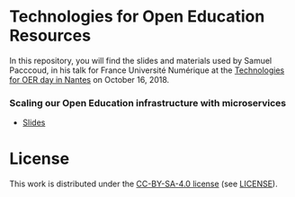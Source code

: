 # Technologies for Open Education Resources

In this repository, you will find the slides and materials used by Samuel Pacccoud, in his talk for France Université Numérique at the [Technologies for OER day in Nantes](https://www.x5gon.org/event/tech-for-oer) on October 16, 2018.

### Scaling our Open Education infrastructure with microservices

- [Slides](https://openfun.github.io/nantes-oer/slides/)

# License

This work is distributed under the [CC-BY-SA-4.0
license](https://creativecommons.org/licenses/by-sa/4.0/) (see
[LICENSE](./LICENSE)).
